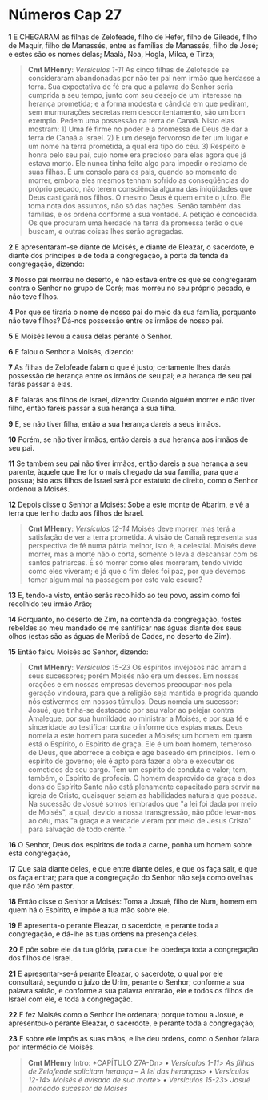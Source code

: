 # Números Cap 27

**1** 	E CHEGARAM as filhas de Zelofeade, filho de Hefer, filho de Gileade, filho de Maquir, filho de Manassés, entre as famílias de Manassés, filho de José; e estes são os nomes delas; Maalá, Noa, Hogla, Milca, e Tirza;

> **Cmt MHenry**: *Versículos 1-11* As cinco filhas de Zelofeade se consideraram abandonadas por não ter pai nem irmão que herdasse a terra. Sua expectativa de fé era que a palavra do Senhor seria cumprida a seu tempo, junto com seu desejo de um interesse na herança prometida; e a forma modesta e cândida em que pediram, sem murmurações secretas nem descontentamento, são um bom exemplo. Pedem uma possessão na terra de Canaã. Nisto elas mostram: 1) Uma fé firme no poder e a promessa de Deus de dar a terra de Canaã a Israel. 2) E um desejo fervoroso de ter um lugar e um nome na terra prometida, a qual era tipo do céu. 3) Respeito e honra pelo seu pai, cujo nome era precioso para elas agora que já estava morto. Ele nunca tinha feito algo para impedir o reclamo de suas filhas. É um consolo para os pais, quando ao momento de morrer, embora eles mesmos tenham sofrido as conseqüências do próprio pecado, não terem consciência alguma das iniqüidades que Deus castigará nos filhos. O mesmo Deus é quem emite o juízo. Ele toma nota dos assuntos, não só das nações. Senão também das famílias, e os ordena conforme a sua vontade. A petição é concedida. Os que procuram uma herdade na terra da promessa terão o que buscam, e outras coisas lhes serão agregadas.

**2** 	E apresentaram-se diante de Moisés, e diante de Eleazar, o sacerdote, e diante dos príncipes e de toda a congregação, à porta da tenda da congregação, dizendo:

**3** 	Nosso pai morreu no deserto, e não estava entre os que se congregaram contra o Senhor no grupo de Coré; mas morreu no seu próprio pecado, e não teve filhos.

**4** 	Por que se tiraria o nome de nosso pai do meio da sua família, porquanto não teve filhos? Dá-nos possessão entre os irmãos de nosso pai.

**5** 	E Moisés levou a causa delas perante o Senhor.

**6** 	E falou o Senhor a Moisés, dizendo:

**7** 	As filhas de Zelofeade falam o que é justo; certamente lhes darás possessão de herança entre os irmãos de seu pai; e a herança de seu pai farás passar a elas.

**8** 	E falarás aos filhos de Israel, dizendo: Quando alguém morrer e não tiver filho, então fareis passar a sua herança à sua filha.

**9** 	E, se não tiver filha, então a sua herança dareis a seus irmãos.

**10** 	Porém, se não tiver irmãos, então dareis a sua herança aos irmãos de seu pai.

**11** 	Se também seu pai não tiver irmãos, então dareis a sua herança a seu parente, àquele que lhe for o mais chegado da sua família, para que a possua; isto aos filhos de Israel será por estatuto de direito, como o Senhor ordenou a Moisés.

**12** 	Depois disse o Senhor a Moisés: Sobe a este monte de Abarim, e vê a terra que tenho dado aos filhos de Israel.

> **Cmt MHenry**: *Versículos 12-14* Moisés deve morrer, mas terá a satisfação de ver a terra prometida. A visão de Canaã representa sua perspectiva de fé numa pátria melhor, isto é, a celestial. Moisés deve morrer, mas a morte não o corta, somente o leva a descansar com os santos patriarcas. É só morrer como eles morreram, tendo vivido como eles viveram; e já que o fim deles foi paz, por que devemos temer algum mal na passagem por este vale escuro?

**13** 	E, tendo-a visto, então serás recolhido ao teu povo, assim como foi recolhido teu irmão Arão;

**14** 	Porquanto, no deserto de Zim, na contenda da congregação, fostes rebeldes ao meu mandado de me santificar nas águas diante dos seus olhos (estas são as águas de Meribá de Cades, no deserto de Zim).

**15** 	Então falou Moisés ao Senhor, dizendo:

> **Cmt MHenry**: *Versículos 15-23* Os espíritos invejosos não amam a seus sucessores; porém Moisés não era um desses. Em nossas orações e em nossas empresas devemos preocupar-nos pela geração vindoura, para que a religião seja mantida e progrida quando nós estivermos em nossos túmulos. Deus nomeia um sucessor: Josué, que tinha-se destacado por seu valor ao pelejar contra Amaleque, por sua humildade ao ministrar a Moisés, e por sua fé e sinceridade ao testificar contra o informe dos espias maus. Deus nomeia a este homem para suceder a Moisés; um homem em quem está o Espírito, o Espírito de graça. Ele é um bom homem, temeroso de Deus, que aborrece a cobiça e age baseado em princípios. Tem o espírito de governo; ele é apto para fazer a obra e executar os cometidos de seu cargo. Tem um espírito de conduta e valor; tem, também, o Espírito de profecia. O homem desprovido da graça e dos dons do Espírito Santo não está plenamente capacitado para servir na igreja de Cristo, quaisquer sejam as habilidades naturais que possua. Na sucessão de Josué somos lembrados que "a lei foi dada por meio de Moisés", a qual, devido a nossa transgressão, não pôde levar-nos ao céu, mas "a graça e a verdade vieram por meio de Jesus Cristo" para salvação de todo crente. "

**16** 	O Senhor, Deus dos espíritos de toda a carne, ponha um homem sobre esta congregação,

**17** 	Que saia diante deles, e que entre diante deles, e que os faça sair, e que os faça entrar; para que a congregação do Senhor não seja como ovelhas que não têm pastor.

**18** 	Então disse o Senhor a Moisés: Toma a Josué, filho de Num, homem em quem há o Espírito, e impõe a tua mão sobre ele.

**19** 	E apresenta-o perante Eleazar, o sacerdote, e perante toda a congregação, e dá-lhe as tuas ordens na presença deles.

**20** 	E põe sobre ele da tua glória, para que lhe obedeça toda a congregação dos filhos de Israel.

**21** 	E apresentar-se-á perante Eleazar, o sacerdote, o qual por ele consultará, segundo o juízo de Urim, perante o Senhor; conforme a sua palavra sairão, e conforme a sua palavra entrarão, ele e todos os filhos de Israel com ele, e toda a congregação.

**22** 	E fez Moisés como o Senhor lhe ordenara; porque tomou a Josué, e apresentou-o perante Eleazar, o sacerdote, e perante toda a congregação;

**23** 	E sobre ele impôs as suas mãos, e lhe deu ordens, como o Senhor falara por intermédio de Moisés.


> **Cmt MHenry** Intro: *CAPÍTULO 27A-Dn> *• Versículos 1-11*> *As filhas de Zelofeade solicitam herança – A lei das heranças*> *• Versículos 12-14*> *Moisés é avisado de sua morte*> *• Versículos 15-23*> *Josué nomeado sucessor de Moisés*